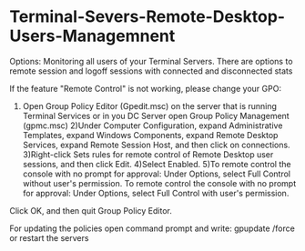 # Terminal-Severs-Remote-Desktop-Users-Managemnent
Options: Monitoring all users of your Terminal Servers. There are options to remote session and logoff sessions with connected and disconnected stats


If the feature "Remote Control" is not working, please change your GPO:



1) Open Group Policy Editor (Gpedit.msc) on the server that is running Terminal Services or in you DC Server open Group Policy Management (gpmc.msc)
2)Under Computer Configuration, expand Administrative Templates, expand Windows Components, expand Remote Desktop Services,
expand Remote Session Host, and then click on connections.
3)Right-click Sets rules for remote control of Remote Desktop user sessions, and then click Edit.
4)Select Enabled.
5)To remote control the console with no prompt for approval:     Under Options, select Full Control without user's permission.
  To remote control the console with no prompt for approval:     Under Options, select Full Control with user's permission.
 

Click OK, and then quit Group Policy Editor.

For updating the policies open command prompt and write: gpupdate /force or restart the servers 
